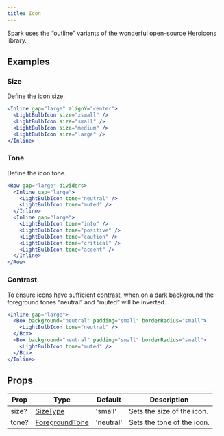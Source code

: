 ```yaml
---
title: Icon
---
```


Spark uses the “outline” variants of the wonderful open-source
[Heroicons](https://heroicons.com/) library.

## Examples

### Size

Define the icon size.

```jsx live
<Inline gap="large" alignY="center">
  <LightBulbIcon size="xsmall" />
  <LightBulbIcon size="small" />
  <LightBulbIcon size="medium" />
  <LightBulbIcon size="large" />
</Inline>
```

### Tone

Define the icon tone.

```jsx live
<Row gap="large" dividers>
  <Inline gap="large">
    <LightBulbIcon tone="neutral" />
    <LightBulbIcon tone="muted" />
  </Inline>
  <Inline gap="large">
    <LightBulbIcon tone="info" />
    <LightBulbIcon tone="positive" />
    <LightBulbIcon tone="caution" />
    <LightBulbIcon tone="critical" />
    <LightBulbIcon tone="accent" />
  </Inline>
</Row>
```

### Contrast

To ensure icons have sufficient contrast, when on a dark background the
foreground tones “neutral” and “muted” will be inverted.

```jsx live
<Inline gap="large">
  <Box background="neutral" padding="small" borderRadius="small">
    <LightBulbIcon tone="neutral" />
  </Box>
  <Box background="neutral" padding="small" borderRadius="small">
    <LightBulbIcon tone="muted" />
  </Box>
</Inline>
```

## Props

| Prop  | Type                              | Default   | Description                |
| ----- | --------------------------------- | --------- | -------------------------- |
| size? | [SizeType][size-type]             | 'small'   | Sets the size of the icon. |
| tone? | [ForegroundTone][foreground-tone] | 'neutral' | Sets the tone of the icon. |

[size-type]:
  https://github.com/brighte-labs/spark-web/blob/11e73659ff4a01a48a8761821bff34c6ec28568b/packages/icon/src/createIcon.tsx#L9
[foreground-tone]:
  https://github.com/brighte-labs/spark-web/blob/6c1909208460cb421e62f516106e774e4b0ddc35/packages/text/src/useForegroundTone.ts#L5
